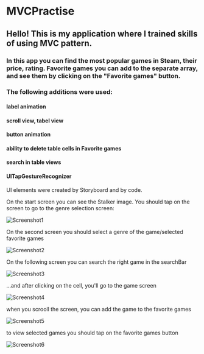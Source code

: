 # MVCPractise

## Hello! This is my application where I trained skills of using MVC pattern.

### In this app you can find the most popular games in Steam, their price, rating. Favorite games you can add to the separate array, and see them by clicking on the "Favorite games" button.

### The following additions were used:

#### label animation
#### scroll view, tabel view
#### button animation
#### ability to delete table cells in Favorite games
#### search in table views
#### UITapGestureRecognizer

UI elements were created by Storyboard and by code.

On the start screen you can see the Stalker image. You should tap on the screen to go to the genre selection screen:

![Screenshot1](https://github.com/Natalia-Sharapova/MVCPractise/blob/main/MVCPractise/Screenshots/ScreenShot01.png?raw=true)

On the second screen you should select a genre of the game/selected favorite games 

![Screenshot2](https://github.com/Natalia-Sharapova/MVCPractise/blob/main/MVCPractise/Screenshots/ScreenShot02.png?raw=true)

On the following screen you can search the right game in the searchBar

![Screenshot3](https://github.com/Natalia-Sharapova/MVCPractise/blob/main/MVCPractise/Screenshots/ScreenShot03.png?raw=true)

...and after clicking on the cell, you'll go to the game screen

![Screenshot4](https://github.com/Natalia-Sharapova/MVCPractise/blob/main/MVCPractise/Screenshots/ScreenShot04.png?raw=true)

when you scrooll the screen, you can add the game to the favorite games

![Screenshot5](https://github.com/Natalia-Sharapova/MVCPractise/blob/main/MVCPractise/Screenshots/ScreenShot05.png?raw=true)

to view selected games you should tap on the favorite games button

![Screenshot6](https://github.com/Natalia-Sharapova/MVCPractise/blob/main/MVCPractise/Screenshots/ScreenShot06.png?raw=true)
